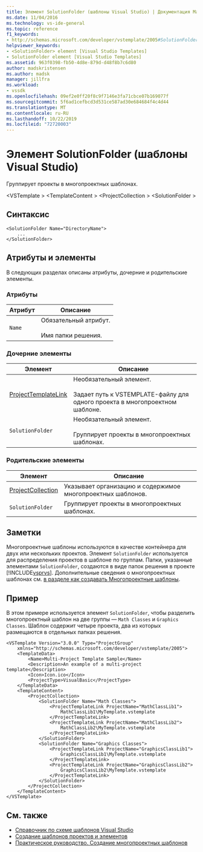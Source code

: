```yaml
---
title: Элемент SolutionFolder (шаблоны Visual Studio) | Документация Майкрософт
ms.date: 11/04/2016
ms.technology: vs-ide-general
ms.topic: reference
f1_keywords:
- http://schemas.microsoft.com/developer/vstemplate/2005#SolutionFolder
helpviewer_keywords:
- <SolutionFolder> element [Visual Studio Templates]
- SolutionFolder element [Visual Studio Templates]
ms.assetid: 963f0398-fb50-4d8e-879d-d48f8b7c6d80
author: madskristensen
ms.author: madsk
manager: jillfra
ms.workload:
- vssdk
ms.openlocfilehash: 09ef2e0ff20f8c9f7146e3fa71cbce07b169077f
ms.sourcegitcommit: 5f6ad1cefbcd3d531ce587ad30e684684f4c4d44
ms.translationtype: MT
ms.contentlocale: ru-RU
ms.lasthandoff: 10/22/2019
ms.locfileid: "72720003"
---
```

# <a name="solutionfolder-element-visual-studio-templates"></a>Элемент SolutionFolder (шаблоны Visual Studio)
Группирует проекты в многопроектных шаблонах.

 \<VSTemplate > \<TemplateContent > \<ProjectCollection > \<SolutionFolder >

## <a name="syntax"></a>Синтаксис

```
<SolutionFolder Name="DirectoryName">
    ...
</SolutionFolder>
```

## <a name="attributes-and-elements"></a>Атрибуты и элементы
 В следующих разделах описаны атрибуты, дочерние и родительские элементы.

### <a name="attributes"></a>Атрибуты

|Атрибут|Описание|
|---------------|-----------------|
|`Name`|Обязательный атрибут.<br /><br /> Имя папки решения.|

### <a name="child-elements"></a>Дочерние элементы

|Элемент|Описание|
|-------------|-----------------|
|[ProjectTemplateLink](../extensibility/projecttemplatelink-element-visual-studio-templates.md)|Необязательный элемент.<br /><br /> Задает путь к VSTEMPLATE-файлу для одного проекта в многопроектном шаблоне.|
|`SolutionFolder`|Необязательный элемент.<br /><br /> Группирует проекты в многопроектных шаблонах.|

### <a name="parent-elements"></a>Родительские элементы

|Элемент|Описание|
|-------------|-----------------|
|[ProjectCollection](../extensibility/projectcollection-element-visual-studio-templates.md)|Указывает организацию и содержимое многопроектных шаблонов.|
|`SolutionFolder`|Группирует проекты в многопроектных шаблонах.|

## <a name="remarks"></a>Заметки
 Многопроектные шаблоны используются в качестве контейнера для двух или нескольких проектов. Элемент `SolutionFolder` используется для распределения проектов в шаблоне по группам. Папки, указанные элементами `SolutionFolder`, создаются в виде папок решения в проекте [!INCLUDE[vsprvs](../code-quality/includes/vsprvs_md.md)]. Дополнительные сведения о многопроектных шаблонах см. [в разделе как создавать Многопроектные шаблоны](../ide/how-to-create-multi-project-templates.md).

## <a name="example"></a>Пример
 В этом примере используется элемент `SolutionFolder`, чтобы разделить многопроектный шаблон на две группы — `Math Classes` и `Graphics Classes`. Шаблон содержит четыре проекта, два из которых размещаются в отдельных папках решения.

```
<VSTemplate Version="3.0.0" Type="ProjectGroup"
    xmlns="http://schemas.microsoft.com/developer/vstemplate/2005">
    <TemplateData>
        <Name>Multi-Project Template Sample</Name>
        <Description>An example of a multi-project template</Description>
        <Icon>Icon.ico</Icon>
        <ProjectType>VisualBasic</ProjectType>
    </TemplateData>
    <TemplateContent>
        <ProjectCollection>
            <SolutionFolder Name="Math Classes">
                <ProjectTemplateLink ProjectName="MathClassLib1">
                    MathClassLib1\MyTemplate.vstemplate
                </ProjectTemplateLink>
                <ProjectTemplateLink ProjectName="MathClassLib2">
                    MathClassLib2\MyTemplate.vstemplate
                </ProjectTemplateLink>
            </SolutionFolder>
            <SolutionFolder Name="Graphics Classes">
                <ProjectTemplateLink ProjectName="GraphicsClassLib1">
                    GraphicsClassLib1\MyTemplate.vstemplate
                </ProjectTemplateLink>
                <ProjectTemplateLink ProjectName="GraphicsClassLib2">
                    GraphicsClassLib2\MyTemplate.vstemplate
                </ProjectTemplateLink>
            </SolutionFolder>
        </ProjectCollection>
    </TemplateContent>
</VSTemplate>
```

## <a name="see-also"></a>См. также
- [Справочник по схеме шаблонов Visual Studio](../extensibility/visual-studio-template-schema-reference.md)
- [Создание шаблонов проектов и элементов](../ide/creating-project-and-item-templates.md)
- [Практическое руководство. Создание многопроектных шаблонов](../ide/how-to-create-multi-project-templates.md)